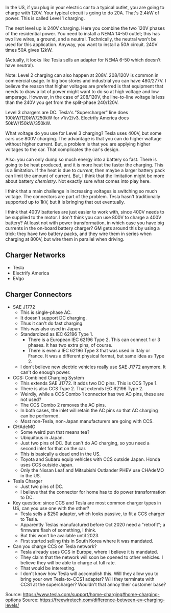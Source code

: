 In the US, if you plug in your electric car to a typical outlet, you are
going to charge with 120V. Your typical circuit is going to do 20A.
That's 2.4kW of power. This is called Level 1 charging.

The next level up is 240V charging. Here you combine the two 120V phases
of the residential power. You need to install a NEMA 14-50 outlet; this
has two live wires, a ground, and a neutral. Technically, the neutral
won't be used for this application. Anyway, you want to install a 50A
circuit. 240V times 50A gives 12kW.

(Actually, it looks like Tesla sells an adapter for NEMA 6-50 which
doesn't have neutral).

Note: Level 2 charging can also happen at 208V. 208/120V is common in
commercial usage. In big box stores and industrial you can have
480/277V. I believe the reason that higher voltages are preferred is
that equipment that needs to draw a lot of power might want to do so at
high voltage and low amperage. However, in the case of 208/120V, the
line-to-line voltage is less than the 240V you get from the split-phase
240/120V.

Level 3 chargers are DC. Tesla's "Supercharger" line does
100kW/120kW/250kW for v1/v2/v3. Electrify America does 50kW/150kW/350kW.

What voltage do you use for Level 3 charging? Tesla uses 400V, but some
cars use 800V charging. The advantage is that you can do higher wattage
without higher current. But, a problem is that you are applying higher
voltages to the car. That complicates the car's design.

Also: you can only dump so much energy into a battery so fast. There is
going to be heat produced, and it is more heat the faster the charging.
This is a limitation. If the heat is due to _current_, then maybe a
larger battery pack can limit the amount of current. But, I think that
the limitation might be more about battery _chemistry_. Not exactly sure
what comes into play here.

I think that a main challenge in increasing voltages is switching so
much voltage. The connectors are part of the problem. Tesla hasn't
traditionally supported up to 1kV, but it is bringing that out
eventually.

I think that 400V batteries are just easier to work with, since 400V
needs to be supplied to the motor. I don't think you can use 800V to
charge a 400V battery? At least not with power transformation, in which
case you have big currents in the on-board battery charger? GM gets
around this by using a trick: they have two battery packs, and they wire
them in series when charging at 800V, but wire them in parallel when
driving.

## Charger Networks

- Tesla
- Electrify America
- EVgo

## Charger Connectors

- SAE J1772
  - This is single-phase AC.
  - It doesn't support DC charging.
  - Thus it can't do fast charging.
  - This was also used in Japan.
  - Standardized as IEC 62196 Type 1.
    - There is a European IEC 62196 Type 2. This can connect 1 or 3
      phases. It has two extra pins, of course.
    - There is even a IEC 62196 Type 3 that was used in Italy or France.
      It was a different physical format, but same idea as Type 2.
  - I don't believe new electric vehicles really use SAE J1772 anymore.
    It can't do enough power.
- CCS: Combined Charging System
  - This extends SAE J1772. It adds two DC pins. This is CCS Type 1.
  - There is also CCS Type 2. That extends IEC 62196 Type 2.
  - Weirdly, while a CCS Combo 1 connector has two AC pins, these are
    not used?
  - The CCS Combo 2 removes the AC pins.
  - In both cases, the inlet will retain the AC pins so that AC charging
    can be performed.
  - Most non-Tesla, non-Japan manufacturers are going with CCS.
- CHAdeMO
  - Some weird pun that means tea?
  - Ubiquitous in Japan.
  - Just two pins of DC. But can't do AC charging, so you need a second
    inlet for that on the car.
  - This is basically a dead end in the US.
  - Toyota and Subaru equip vehicles with CCS outside Japan. Honda uses
    CCS outside Japan.
  - Only the Nissan Leaf and Mitsubishi Outlander PHEV use CHAdeMO in
    the US.
- Tesla Charger
  - Just two pins of DC.
  - I believe that the connector for home has to do power transformation
    to DC.
- Key question: since CCS and Tesla are most common charger types in US,
  can you use one with the other?
  - Tesla sells a $250 adapter, which looks passive, to fit a CCS
    charger to Tesla.
  - Apparently Teslas manufactured before Oct 2020 need a "retrofit"; a
    firmware flash of something, I think.
  - But this won't be available until 2023.
  - First started selling this in South Korea where it was mandated.
- Can you charge CCS on Tesla network?
  - Tesla already uses CCS in Europe, where I believe it is mandated.
  - They claim that the network will soon be opened to other vehicles. I
    believe they will be able to charge at full rate.
  - That would be interesting.
  - I don't know how Tesla will accomplish this. Will they allow you to
    bring your own Tesla-to-CCS1 adapter? Will they terminate with CCS1
    at the supercharger? Wouldn't that annoy their customer base?

Source: https://www.tesla.com/support/home-charging#home-charging-options
Source: https://freewiretech.com/difference-between-ev-charging-levels/
